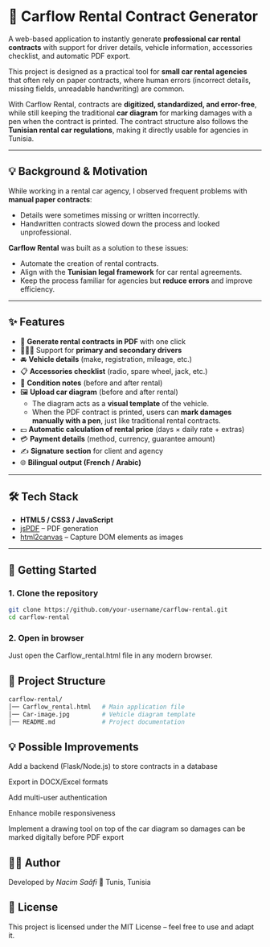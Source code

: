 # 🚗 Carflow Rental Contract Generator

A web-based application to instantly generate **professional car rental contracts** with support for driver details, vehicle information, accessories checklist, and automatic PDF export.  

This project is designed as a practical tool for **small car rental agencies** that often rely on paper contracts, where human errors (incorrect details, missing fields, unreadable handwriting) are common.  

With Carflow Rental, contracts are **digitized, standardized, and error-free**, while still keeping the traditional **car diagram** for marking damages with a pen when the contract is printed. The contract structure also follows the **Tunisian rental car regulations**, making it directly usable for agencies in Tunisia.  

---

## 💡 Background & Motivation

While working in a rental car agency, I observed frequent problems with **manual paper contracts**:  
- Details were sometimes missing or written incorrectly.  
- Handwritten contracts slowed down the process and looked unprofessional.  

**Carflow Rental** was built as a solution to these issues:  
- Automate the creation of rental contracts.  
- Align with the **Tunisian legal framework** for car rental agreements.  
- Keep the process familiar for agencies but **reduce errors** and improve efficiency.  

---

## ✨ Features

- 📄 **Generate rental contracts in PDF** with one click  
- 🧑‍🤝‍🧑 Support for **primary and secondary drivers**  
- 🚘 **Vehicle details** (make, registration, mileage, etc.)  
- 📋 **Accessories checklist** (radio, spare wheel, jack, etc.)  
- 📝 **Condition notes** (before and after rental)  
- 🖼️ **Upload car diagram** (before and after rental)  
  - The diagram acts as a **visual template** of the vehicle.  
  - When the PDF contract is printed, users can **mark damages manually with a pen**, just like traditional rental contracts.  
- 💵 **Automatic calculation of rental price** (days × daily rate + extras)  
- 💳 **Payment details** (method, currency, guarantee amount)  
- ✍️ **Signature section** for client and agency  
- 🌐 **Bilingual output (French / Arabic)**  

---

## 🛠️ Tech Stack

- **HTML5 / CSS3 / JavaScript**  
- [jsPDF](https://github.com/parallax/jsPDF) – PDF generation  
- [html2canvas](https://github.com/niklasvh/html2canvas) – Capture DOM elements as images  

---

## 🚀 Getting Started

### 1. Clone the repository
```bash
git clone https://github.com/your-username/carflow-rental.git
cd carflow-rental
```

### 2. Open in browser
Just open the Carflow_rental.html file in any modern browser.

## 📂 Project Structure
```bash
carflow-rental/
│── Carflow_rental.html   # Main application file
│── Car-image.jpg         # Vehicle diagram template
│── README.md             # Project documentation
```

## 💡 Possible Improvements
Add a backend (Flask/Node.js) to store contracts in a database

Export in DOCX/Excel formats

Add multi-user authentication

Enhance mobile responsiveness

Implement a drawing tool on top of the car diagram so damages can be marked digitally before PDF export

## 👨‍💻 Author
Developed by *Nacim Saâfi*
📍 Tunis, Tunisia

## 📜 License
This project is licensed under the MIT License – feel free to use and adapt it.
